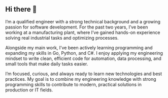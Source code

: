 ## Hi there 👋

I’m a qualified engineer with a strong technical background and a growing passion for software development.
For the past two years, I’ve been working at a manufacturing plant, where I’ve gained hands-on experience solving real industrial tasks and optimizing processes.

Alongside my main work, I’ve been actively learning programming and expanding my skills in Go, Python, and C#. I enjoy applying my engineering mindset to write clean, efficient code for automation, data processing, and small tools that make daily tasks easier.

I’m focused, curious, and always ready to learn new technologies and best practices. My goal is to combine my engineering knowledge with strong programming skills to contribute to modern, practical solutions in production or IT fields.
